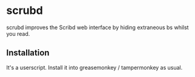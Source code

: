 # scrubd

scrubd improves the Scribd web interface by hiding extraneous bs whilst you read.

## Installation

It's a userscript. Install it into greasemonkey / tampermonkey as usual.
